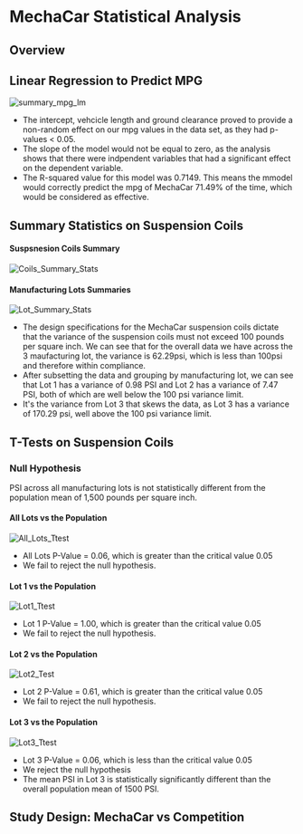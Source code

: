 # MechaCar Statistical Analysis

## Overview

## Linear Regression to Predict MPG
![summary_mpg_lm](https://user-images.githubusercontent.com/99751636/172273184-78f19d17-dde0-4c7e-8416-8ce1be6cd94a.png)

* The intercept, vehcicle length and ground clearance proved to provide a non-random effect on our mpg values in the data set, as they had p-values < 0.05.
* The slope of the model would not be equal to zero, as the analysis shows that there were indpendent variables that had a significant effect on the dependent variable.
* The R-squared value for this model was 0.7149. This means the mmodel would correctly predict the mpg of MechaCar 71.49% of the time, which would be considered as effective.

## Summary Statistics on Suspension Coils

#### Suspsnesion Coils Summary
![Coils_Summary_Stats](https://user-images.githubusercontent.com/99751636/172922849-dd3e4679-e189-4f11-9b62-b2cd5afa1fb4.png)

#### Manufacturing Lots Summaries
![Lot_Summary_Stats](https://user-images.githubusercontent.com/99751636/172922932-8359002a-5641-4d7e-a0df-4929697a8345.png)

* The design specifications for the MechaCar suspension coils dictate that the variance of the suspension coils must not exceed 100 pounds per square inch. We can see that for the overall data we have across the 3 maufacturing lot, the variance is 62.29psi, which is less than 100psi and therefore within compliance. 
* After subsetting the data and grouping by manufacturing lot, we can see that Lot 1 has a variance of 0.98 PSI and Lot 2 has a variance of 7.47 PSI, both of which are well below the 100 psi variance limit. 
* It's the variance from Lot 3 that skews the data, as Lot 3 has a variance of 170.29 psi, well above the 100 psi variance limit. 

## T-Tests on Suspension Coils

### Null Hypothesis
PSI across all manufacturing lots is not statistically different from the population mean of 1,500 pounds per square inch.

#### All Lots vs the Population
![All_Lots_Ttest](https://user-images.githubusercontent.com/99751636/172924692-dda1aa04-e53d-46f4-9fd4-ae3e45e324da.png)

* All Lots P-Value = 0.06, which is greater than the critical value 0.05
* We fail to reject the null hypothesis.

#### Lot 1 vs the Population
![Lot1_Ttest](https://user-images.githubusercontent.com/99751636/172924745-fa00087c-aa25-49bc-bde2-acb0b2c197b3.png)

* Lot 1 P-Value = 1.00, which is greater than the critical value 0.05
* We fail to reject the null hypothesis.

#### Lot 2 vs the Population
![Lot2_Test](https://user-images.githubusercontent.com/99751636/172924844-f50e6d11-d0c3-4725-bab5-3b18227df0b6.png)

* Lot 2 P-Value = 0.61, which is greater than the critical value 0.05
* We fail to reject the null hypothesis.

#### Lot 3 vs the Population
![Lot3_Ttest](https://user-images.githubusercontent.com/99751636/172924909-cb39e0e0-7118-432f-9fd0-2e8e3dd191a1.png)

* Lot 3 P-Value = 0.06, which is less than the critical value 0.05
* We reject the null hypothesis
* The mean PSI in Lot 3 is statistically significantly different than the overall population mean of 1500 PSI.

## Study Design: MechaCar vs Competition

